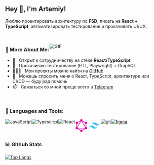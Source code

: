 ## Hey 👋, I'm Artemiy!

Люблю проектировать архитектуру по **FSD**, писать на **React + TypeScript**, автоматизировать тестирование и прокачивать UI/UX.  
<br/>
<br/>

<img align="right" alt="GIF" src="https://raw.githubusercontent.com/rahul-jha98/rahul-jha98/main/techstack.gif" width="360px"/>
  
### 🧐 More About Me:

- 🤝 &nbsp; Открыт к сотрудничеству на стеке **React/TypeScript**  
- 🌱 &nbsp; Прокачиваю тестирование (RTL, Playwright) + GraphQL
- 👨🏻‍💻 &nbsp; Мои проекты можно найти на [GitHub](https://github.com/Qalwk?tab=repositories)  
- 💬 &nbsp; Можешь спросить меня о React, TypeScript, архитектуре или CI/CD — буду рад помочь  
- 📫 &nbsp; Связаться со мной проще всего в [Telegram](https://t.me/DrJetnik)

<br>

### 🔨 Languages and Tools:
<a href="https://developer.mozilla.org/en-US/docs/Web/JavaScript" target="_blank"> <img align="left" alt="JavaScript" height ="42px"  src="https://raw.githubusercontent.com/rahul-jha98/github_readme_icons/main/language_and_tools/square/javascript/javascript.svg"> </a>
<a href="https://www.typescriptlang.org/" target="_blank"><img align="left" alt="Typescirpt" height ="42px" src="https://raw.githubusercontent.com/rahul-jha98/github_readme_icons/main/language_and_tools/square/typescript/typescript.svg"></a>
<a href="https://reactjs.org/" target="_blank"> <img align="left" alt="React" height ="42px" src="https://raw.githubusercontent.com/rahul-jha98/github_readme_icons/main/language_and_tools/square/react/react.svg"></a>
<a href="https://graphql.org/" target="_blank"> <img align="left" alt="GraphQL" height ="42px" src="https://raw.githubusercontent.com/github/explore/master/topics/graphql/graphql.png"></a>
<a href="https://tailwindcss.com/" target="_blank"> <img align="left" alt="Tailwind" height ="42px" src="https://raw.githubusercontent.com/github/explore/master/topics/tailwind/tailwind.png"></a>
<a href="https://git-scm.com/" target="_blank"> <img src="https://raw.githubusercontent.com/rahul-jha98/github_readme_icons/main/language_and_tools/square/git-scm/git-scm.svg" align="left" alt="git" height='42px'/> </a>
<a href="https://www.figma.com/" target="_blank"> <img src="https://raw.githubusercontent.com/rahul-jha98/github_readme_icons/main/language_and_tools/square/figma/figma.svg" alt="figma" height='42px'/> </a>

<br>


### 📊 Github Stats
<a href='https://github.com/Qalwk'>
  
![Top Langs](https://github-readme-stats.vercel.app/api/top-langs/?username=Qalwk&layout=compact&theme=radical)

</a>
